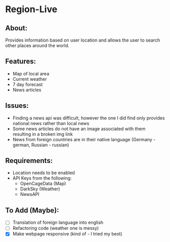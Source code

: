 # Region-Live
## About:
Provides information based on user location and allows the user to search other places around the world.

## Features:
- Map of local area
- Current weather
- 7 day forecast
- News articles

## Issues:
- Finding a news api was difficult, however the one I did find only provides national news rather than local news
- Some news articles do not have an image associated with them resulting in a broken img link
- News from foreign countries are in their native language (Germany - german, Russian - russian)

## Requirements:
- Location needs to be enabled
- API Keys from the following:
  - OpenCageData (Map)
  - DarkSky (Weather)
  - NewsAPI
 
## To Add (Maybe):
- [ ] Translation of foreign language into english
- [ ] Refactoring code (weather one is messy)
- [X] Make webpage responsive (kind of - I tried my best)
